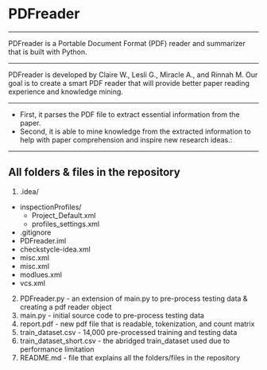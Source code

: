 # PDFreader 
***
PDFreader is a Portable Document Format (PDF) reader and summarizer that is built with Python.
***
PDFreader is developed by Claire W., Lesli G., Miracle A., and Rinnah M. Our goal is to create a smart PDF reader that will provide better paper reading experience and knowledge mining.
***
* First, it parses the PDF file to extract essential information from the paper. 
* Second, it is able to mine knowledge from the extracted information to help with paper comprehension and inspire new research ideas.:
---
## All folders & files in the repository
1. .idea/ 
- inspectionProfiles/ 
  - Project_Default.xml
  - profiles_settings.xml
- .gitignore
- PDFreader.iml 
- checkstycle-idea.xml
- misc.xml
- misc.xml
- modlues.xml
- vcs.xml
2. PDFreader.py - an extension of main.py to pre-process testing data & creating a pdf reader object
3. main.py - initial source code to pre-process testing data
4. report.pdf -  new pdf file that is readable, tokenization, and count matrix
5. train_dataset.csv - 14,000 pre-processed training and testing data
6. train_dataset_short.csv - the abridged train_dataset used due to performance limitation
7. README.md - file that explains all the folders/files in the repository
